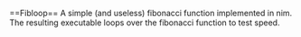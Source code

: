 ==Fibloop==
A simple (and useless) fibonacci function implemented in nim.
The resulting executable loops over the fibonacci function to test speed.
